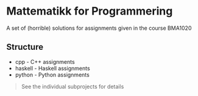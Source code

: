 # Mattematikk for Programmering

A set of (horrible) solutions for assignments given in the course BMA1020

## Structure

* cpp - C++ assignments
* haskell - Haskell assignments
* python - Python assignments

> See the individual subprojects for details
